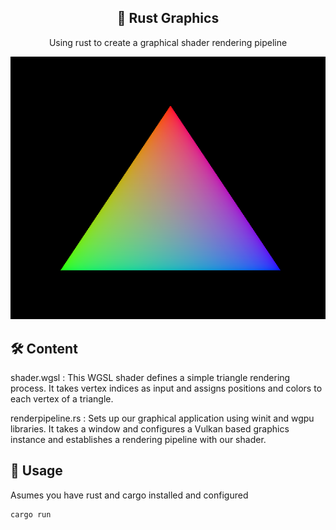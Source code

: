 <div align="center">

## 🦀 Rust Graphics
Using rust to create a graphical shader rendering pipeline

![Graphics](graphics.png)

</div>

## 🛠 Content

shader.wgsl : This WGSL shader defines a simple triangle rendering process. It takes vertex indices as input and assigns positions and colors to each vertex of a triangle.

renderpipeline.rs : Sets up our graphical application using winit and wgpu libraries. It takes a window and configures a Vulkan based graphics instance and establishes a rendering pipeline with our shader.

## 🚀 Usage

Asumes you have rust and cargo installed and configured

```bash
cargo run 
```
